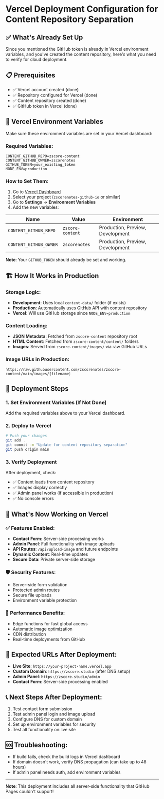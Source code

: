 # Vercel Deployment Configuration for Content Repository Separation

## ✅ What's Already Set Up

Since you mentioned the GitHub token is already in Vercel environment variables, and you've created the content repository, here's what you need to verify for cloud deployment.

## 📋 Prerequisites
- ✅ Vercel account created (done)
- ✅ Repository configured for Vercel (done)  
- ✅ Content repository created (done)
- ✅ GitHub token in Vercel (done)

## 🔧 Vercel Environment Variables

Make sure these environment variables are set in your Vercel dashboard:

### Required Variables:
```env
CONTENT_GITHUB_REPO=zscore-content
CONTENT_GITHUB_OWNER=zscorenotes
GITHUB_TOKEN=your_existing_token
NODE_ENV=production
```

### How to Set Them:
1. Go to [Vercel Dashboard](https://vercel.com/dashboard)
2. Select your project (`zscorenotes-github-io` or similar)
3. Go to **Settings** → **Environment Variables**
4. Add the new variables:

| Name | Value | Environment |
|------|-------|-------------|
| `CONTENT_GITHUB_REPO` | `zscore-content` | Production, Preview, Development |
| `CONTENT_GITHUB_OWNER` | `zscorenotes` | Production, Preview, Development |

**Note**: Your `GITHUB_TOKEN` should already be set and working.

## 🏗️ How It Works in Production

### Storage Logic:
- **Development**: Uses local `content-data/` folder (if exists)
- **Production**: Automatically uses GitHub API with content repository
- **Vercel**: Will use GitHub storage since `NODE_ENV=production`

### Content Loading:
- **JSON Metadata**: Fetched from `zscore-content` repository root
- **HTML Content**: Fetched from `zscore-content/content/` folders
- **Images**: Served from `zscore-content/images/` via raw GitHub URLs

### Image URLs in Production:
```
https://raw.githubusercontent.com/zscorenotes/zscore-content/main/images/[filename]
```

## 🚀 Deployment Steps

### 1. Set Environment Variables (If Not Done)
Add the required variables above to your Vercel dashboard.

### 2. Deploy to Vercel
```bash
# Push your changes
git add .
git commit -m "Update for content repository separation"
git push origin main
```

### 3. Verify Deployment
After deployment, check:
- ✅ Content loads from content repository
- ✅ Images display correctly
- ✅ Admin panel works (if accessible in production)
- ✅ No console errors

## 🔧 What's Now Working on Vercel

### ✅ Features Enabled:
- **Contact Form**: Server-side processing works
- **Admin Panel**: Full functionality with image uploads
- **API Routes**: `/api/upload-image` and future endpoints
- **Dynamic Content**: Real-time updates
- **Secure Data**: Private server-side storage

### 🛡️ Security Features:
- Server-side form validation
- Protected admin routes
- Secure file uploads
- Environment variable protection

### 📱 Performance Benefits:
- Edge functions for fast global access
- Automatic image optimization
- CDN distribution
- Real-time deployments from GitHub

## 🔗 Expected URLs After Deployment:
- **Live Site**: `https://your-project-name.vercel.app`
- **Custom Domain**: `https://zscore.studio` (after DNS setup)
- **Admin Panel**: `https://zscore.studio/admin`
- **Contact Form**: Server-side processing enabled

## 📞 Next Steps After Deployment:
1. Test contact form submission
2. Test admin panel login and image upload
3. Configure DNS for custom domain
4. Set up environment variables for security
5. Test all functionality on live site

## 🆘 Troubleshooting:
- If build fails, check the build logs in Vercel dashboard
- If domain doesn't work, verify DNS propagation (can take up to 48 hours)
- If admin panel needs auth, add environment variables

---
**Note**: This deployment includes all server-side functionality that GitHub Pages couldn't support!
